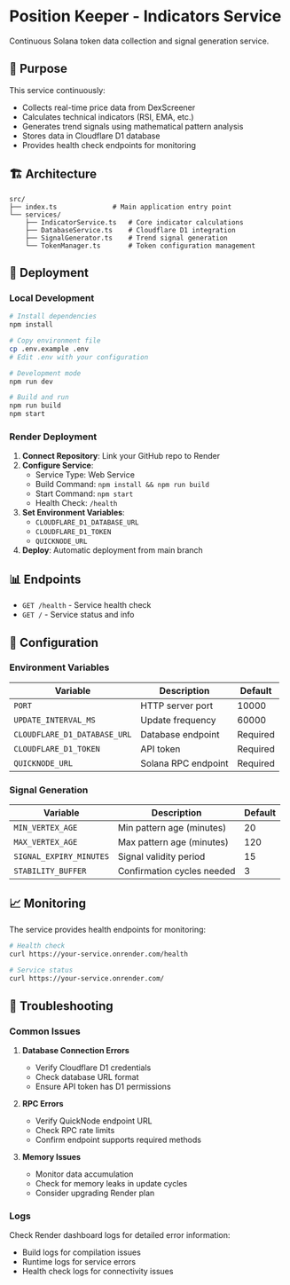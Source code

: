 # Position Keeper - Indicators Service

Continuous Solana token data collection and signal generation service.

## 🎯 Purpose

This service continuously:
- Collects real-time price data from DexScreener
- Calculates technical indicators (RSI, EMA, etc.)
- Generates trend signals using mathematical pattern analysis
- Stores data in Cloudflare D1 database
- Provides health check endpoints for monitoring

## 🏗️ Architecture

```
src/
├── index.ts              # Main application entry point
└── services/
    ├── IndicatorService.ts   # Core indicator calculations
    ├── DatabaseService.ts    # Cloudflare D1 integration
    ├── SignalGenerator.ts    # Trend signal generation
    └── TokenManager.ts       # Token configuration management
```

## 🚀 Deployment

### Local Development

```bash
# Install dependencies
npm install

# Copy environment file
cp .env.example .env
# Edit .env with your configuration

# Development mode
npm run dev

# Build and run
npm run build
npm start
```

### Render Deployment

1. **Connect Repository**: Link your GitHub repo to Render
2. **Configure Service**: 
   - Service Type: Web Service
   - Build Command: `npm install && npm run build`
   - Start Command: `npm start`
   - Health Check: `/health`
3. **Set Environment Variables**:
   - `CLOUDFLARE_D1_DATABASE_URL`
   - `CLOUDFLARE_D1_TOKEN`
   - `QUICKNODE_URL`
4. **Deploy**: Automatic deployment from main branch

## 📊 Endpoints

- `GET /health` - Service health check
- `GET /` - Service status and info

## 🔧 Configuration

### Environment Variables

| Variable | Description | Default |
|----------|-------------|---------|
| `PORT` | HTTP server port | 10000 |
| `UPDATE_INTERVAL_MS` | Update frequency | 60000 |
| `CLOUDFLARE_D1_DATABASE_URL` | Database endpoint | Required |
| `CLOUDFLARE_D1_TOKEN` | API token | Required |
| `QUICKNODE_URL` | Solana RPC endpoint | Required |

### Signal Generation

| Variable | Description | Default |
|----------|-------------|---------|
| `MIN_VERTEX_AGE` | Min pattern age (minutes) | 20 |
| `MAX_VERTEX_AGE` | Max pattern age (minutes) | 120 |
| `SIGNAL_EXPIRY_MINUTES` | Signal validity period | 15 |
| `STABILITY_BUFFER` | Confirmation cycles needed | 3 |

## 📈 Monitoring

The service provides health endpoints for monitoring:

```bash
# Health check
curl https://your-service.onrender.com/health

# Service status  
curl https://your-service.onrender.com/
```

## 🐛 Troubleshooting

### Common Issues

1. **Database Connection Errors**
   - Verify Cloudflare D1 credentials
   - Check database URL format
   - Ensure API token has D1 permissions

2. **RPC Errors**
   - Verify QuickNode endpoint URL
   - Check RPC rate limits
   - Confirm endpoint supports required methods

3. **Memory Issues**
   - Monitor data accumulation
   - Check for memory leaks in update cycles
   - Consider upgrading Render plan

### Logs

Check Render dashboard logs for detailed error information:
- Build logs for compilation issues
- Runtime logs for service errors
- Health check logs for connectivity issues